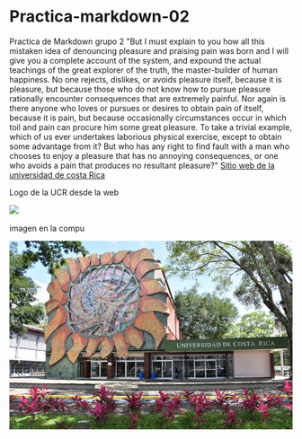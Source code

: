 # Practica-markdown-02
Practica de Markdown grupo 2
"But I must explain to you how all this mistaken idea of denouncing pleasure and praising pain was born and I will give you a complete account of the system, and expound the actual teachings of the great explorer of the truth, the master-builder of human happiness. No one rejects, dislikes, or avoids pleasure itself, because it is pleasure, but because those who do not know how to pursue pleasure rationally encounter consequences that are extremely painful. Nor again is there anyone who loves or pursues or desires to obtain pain of itself, because it is pain, but because occasionally circumstances occur in which toil and pain can procure him some great pleasure. To take a trivial example, which of us ever undertakes laborious physical exercise, except to obtain some advantage from it? But who has any right to find fault with a man who chooses to enjoy a pleasure that has no annoying consequences, or one who avoids a pain that produces no resultant pleasure?"
[Sitio web de la universidad de costa Rica](https://www.ucr.ac.cr/)

Logo de la UCR desde la web

![](https://upload.wikimedia.org/wikipedia/commons/thumb/d/d9/Firma_vertical_Universidad_de_Costa_Rica.svg/1200px-Firma_vertical_Universidad_de_Costa_Rica.svg.png)

imagen en la compu

![](GIRASOLDELAU.jpg)

